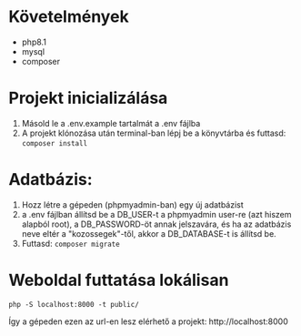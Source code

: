 # Követelmények
- php8.1
- mysql
- composer
# Projekt inicializálása
1. Másold le a .env.example tartalmát a .env fájlba
2. A projekt klónozása után terminal-ban lépj be a könyvtárba és futtasd: `composer install`

# Adatbázis:
1. Hozz létre a gépeden (phpmyadmin-ban) egy új adatbázist
2. a .env fájlban állítsd be a DB_USER-t a phpmyadmin user-re (azt hiszem alapból root), a DB_PASSWORD-öt annak jelszavára, és ha az adatbázis neve eltér a "kozossegek"-től, akkor a DB_DATABASE-t is állítsd be. 
3. Futtasd: `composer migrate`

# Weboldal futtatása lokálisan

    php -S localhost:8000 -t public/
Így a gépeden ezen az url-en lesz elérhető a projekt: http://localhost:8000

